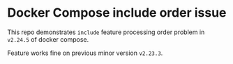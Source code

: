 # Docker Compose include order issue

This repo demonstrates `include` feature processing order problem in `v2.24.5` of docker compose.

Feature works fine on previous minor version `v2.23.3`.
